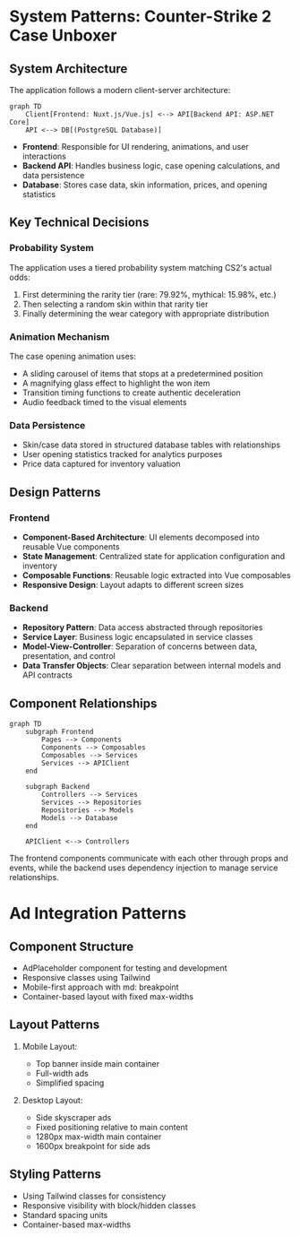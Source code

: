 # System Patterns: Counter-Strike 2 Case Unboxer

## System Architecture

The application follows a modern client-server architecture:

```mermaid
graph TD
    Client[Frontend: Nuxt.js/Vue.js] <--> API[Backend API: ASP.NET Core]
    API <--> DB[(PostgreSQL Database)]
```

-   **Frontend**: Responsible for UI rendering, animations, and user interactions
-   **Backend API**: Handles business logic, case opening calculations, and data persistence
-   **Database**: Stores case data, skin information, prices, and opening statistics

## Key Technical Decisions

### Probability System

The application uses a tiered probability system matching CS2's actual odds:

1. First determining the rarity tier (rare: 79.92%, mythical: 15.98%, etc.)
2. Then selecting a random skin within that rarity tier
3. Finally determining the wear category with appropriate distribution

### Animation Mechanism

The case opening animation uses:

-   A sliding carousel of items that stops at a predetermined position
-   A magnifying glass effect to highlight the won item
-   Transition timing functions to create authentic deceleration
-   Audio feedback timed to the visual elements

### Data Persistence

-   Skin/case data stored in structured database tables with relationships
-   User opening statistics tracked for analytics purposes
-   Price data captured for inventory valuation

## Design Patterns

### Frontend

-   **Component-Based Architecture**: UI elements decomposed into reusable Vue components
-   **State Management**: Centralized state for application configuration and inventory
-   **Composable Functions**: Reusable logic extracted into Vue composables
-   **Responsive Design**: Layout adapts to different screen sizes

### Backend

-   **Repository Pattern**: Data access abstracted through repositories
-   **Service Layer**: Business logic encapsulated in service classes
-   **Model-View-Controller**: Separation of concerns between data, presentation, and control
-   **Data Transfer Objects**: Clear separation between internal models and API contracts

## Component Relationships

```mermaid
graph TD
    subgraph Frontend
        Pages --> Components
        Components --> Composables
        Composables --> Services
        Services --> APIClient
    end

    subgraph Backend
        Controllers --> Services
        Services --> Repositories
        Repositories --> Models
        Models --> Database
    end

    APIClient <--> Controllers
```

The frontend components communicate with each other through props and events, while the backend uses dependency injection to manage service relationships.

# Ad Integration Patterns

## Component Structure

-   AdPlaceholder component for testing and development
-   Responsive classes using Tailwind
-   Mobile-first approach with md: breakpoint
-   Container-based layout with fixed max-widths

## Layout Patterns

1. Mobile Layout:

    - Top banner inside main container
    - Full-width ads
    - Simplified spacing

2. Desktop Layout:
    - Side skyscraper ads
    - Fixed positioning relative to main content
    - 1280px max-width main container
    - 1600px breakpoint for side ads

## Styling Patterns

-   Using Tailwind classes for consistency
-   Responsive visibility with block/hidden classes
-   Standard spacing units
-   Container-based max-widths
